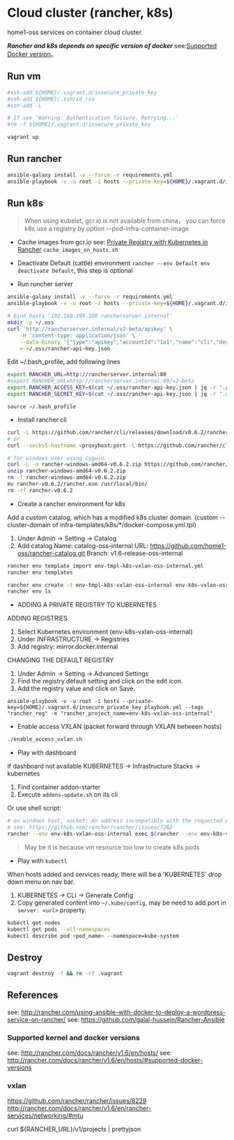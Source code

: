 # Cloud cluster (rancher, k8s)
home1-oss services on container cloud cluster.

***Rancher and k8s depends on specific version of docker***
see:[Supported Docker version](http://docs.rancher.com/rancher/v1.6/en/hosts/#supported-docker-versions)。

## Run vm

```sh
#ssh-add ${HOME}/.vagrant.d/insecure_private_key
#ssh-add ${HOME}/.ssh/id_rsa
#ssh-add -L

# If see 'Warning: Authentication failure. Retrying...'
#rm -f ${HOME}/.vagrant.d/insecure_private_key

vagrant up
```

## Run rancher

```sh
ansible-galaxy install -v --force -r requirements.yml
ansible-playbook -v -u root -i hosts --private-key=${HOME}/.vagrant.d/insecure_private_key playbook.yml
```

## Run k8s

> When using kubelet, gcr.io is not available from china，
> you can force k8s use a registry by option --pod-infra-container-image

- Cache images from gcr.io
see: [Private Registry with Kubernetes in Rancher](http://rancher.com/docs/rancher/v1.6/en/kubernetes/private-registry/)
`cache_images_on_hosts.sh`

- Deactivate Default (cattle) environment `rancher --env Default env deactivate Default`, this step is optional

- Run runcher server

```sh
ansible-galaxy install -v --force -r requirements.yml
ansible-playbook -v -u root -i hosts --private-key=${HOME}/.vagrant.d/insecure_private_key playbook.yml --tags "docker,docker-config,rancher_server" -e "http_proxy=http://smart-http-proxy.internal:28119 https_proxy=http://smart-http-proxy.internal:28119"

# bind hosts '192.168.199.100 rancherserver.internal'
mkdir -p ~/.oss
curl 'http://rancherserver.internal/v2-beta/apikey' \
    -H 'content-type: application/json' \
    --data-binary '{"type":"apikey","accountId":"1a1","name":"cli","description":"","created":null,"kind":null,"removeTime":null,"removed":null,"uuid":null}' \
    > ~/.oss/rancher-api-key.json
```

Edit ~/.bash_profile, add following lines
```sh
export RANCHER_URL=http://rancherserver.internal:80
#export RANCHER_URL=http://rancherserver.internal:80/v2-beta
export RANCHER_ACCESS_KEY=$(cat ~/.oss/rancher-api-key.json | jq -r ".publicValue")
export RANCHER_SECRET_KEY=$(cat ~/.oss/rancher-api-key.json | jq -r ".secretValue")
```
`source ~/.bash_profile`

- Install rancher cli

```sh
curl -L https://github.com/rancher/cli/releases/download/v0.6.2/rancher-darwin-amd64-v0.6.2.tar.xz | tar --strip-components=2 -xJ -C /usr/local/bin
# or
curl --socks5-hostname <proxyhost:port -L https://github.com/rancher/cli/releases/download/v0.6.2/rancher-darwin-amd64-v0.6.2.tar.xz | tar --strip-components=2 -xJ -C /usr/local/bin

# for windows user using cygwin
curl -L -o rancher-windows-amd64-v0.6.2.zip https://github.com/rancher/cli/releases/download/v0.6.2/rancher-windows-amd64-v0.6.2.zip
unzip rancher-windows-amd64-v0.6.2.zip
rm -f rancher-windows-amd64-v0.6.2.zip
mv rancher-v0.6.2/rancher.exe /usr/local/bin/
rm -rf rancher-v0.6.2
```

- Create a rancher environment for k8s

Add a custom catalog, which has a modified k8s cluster domain.
(custom --cluster-domain of infra-templates/k8s/*/docker-compose.yml.tpl)
1. Under Admin -> Setting -> Catalog
2. Add catalog
 Name: catalog-oss-internal
 URL: https://github.com/home1-oss/rancher-catalog.git
 Branch: v1.6-release-oss-internal

```sh
rancher env template import env-tmpl-k8s-vxlan-oss-internal.yml
rancher env templates

rancher env create -t env-tmpl-k8s-vxlan-oss-internal env-k8s-vxlan-oss-internal
rancher env ls
```

- ADDING A PRIVATE REGISTRY TO KUBERNETES

ADDING REGISTRIES
1. Select Kubernetes environment (env-k8s-vxlan-oss-internal)
2. Under INFRASTRUCTURE -> Registries
3. Add registry: mirror.docker.internal

CHANGING THE DEFAULT REGISTRY
1. Under Admin -> Setting -> Advanced Settings
2. Find the registry.default setting and click on the edit icon.
3. Add the registry value and click on Save.

```
ansible-playbook -v -u root -i hosts --private-key=${HOME}/.vagrant.d/insecure_private_key playbook.yml --tags "rancher_reg" -e "rancher_project_name=env-k8s-vxlan-oss-internal"
```

- Enable access VXLAN (packet forward through VXLAN between hosts)

```sh
./enable_access_vxlan.sh
```

- Play with dashboard

If dashboard not available
KUBERNETES -> Infrastructure Stacks -> kubernetes
1. Find container addon-starter
2. Execute `addons-update.sh` on its cli

Or use shell script:
```sh
# on windows host, socket: An address incompatible with the requested protocol was used
# see: https://github.com/rancher/rancher/issues/7262
rancher --env env-k8s-vxlan-oss-internal exec $(rancher --env env-k8s-vxlan-oss-internal ps -a -s -c | grep kubernetes-addon-starter  | awk '{print $1}') addons-update.sh
```

> May be it is because vm resource too low to create k8s pods

- Play with `kubectl`

When hosts added and services ready, there will be a 'KUBERNETES' drop down menu on nav bar.
1. KUBERNETES -> CLI -> Generate Config
2. Copy generated content into `~/.kube/config`, may be need to add port in `server: <url>` property.

```sh
kubectl get nodes
kubectl get pods --all-namespaces
kubectl describe pod <pod_name> --namespace=kube-system
```

## Destroy

```sh
vagrant destroy -f && rm -rf .vagrant
```

## References

see: http://rancher.com/using-ansible-with-docker-to-deploy-a-wordpress-service-on-rancher/
see: https://github.com/galal-hussein/Rancher-Ansible

### Supported kernel and docker versions
see: http://rancher.com/docs/rancher/v1.6/en/hosts/
see: http://rancher.com/docs/rancher/v1.6/en/hosts/#supported-docker-versions

### vxlan
https://github.com/rancher/rancher/issues/8229
http://rancher.com/docs/rancher/v1.6/en/rancher-services/networking/#mtu


curl ${RANCHER_URL}/v1/projects | prettyjson
